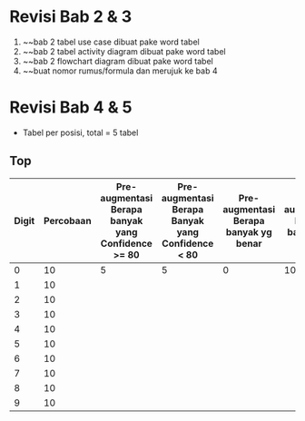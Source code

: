 # Revisi Bab 2 & 3
1. ~~bab 2 tabel use case dibuat pake word tabel
2. ~~bab 2 tabel activity diagram dibuat pake word tabel
3. ~~bab 2 flowchart diagram dibuat pake word tabel
4. ~~buat nomor rumus/formula dan merujuk ke bab 4

# Revisi Bab 4 & 5
- Tabel per posisi, total = 5 tabel
## Top

| Digit | Percobaan | Pre-augmentasi Berapa banyak yang Confidence >= 80 | Pre-augmentasi Berapa Banyak yang Confidence < 80 | Pre-augmentasi Berapa banyak yg benar | Pre-augmentasi Berapa banyak yg salah | Post-augmentasi Berapa banyak yang Confidence >= 80 | Post-augmentasi Berapa Banyak yang Confidence < 80 | Post-augmentasi Berapa banyak yg benar | Post-augmentasi Berapa banyak yg salah |
| ----- | --------- | -------------------------------------------------- | ------------------------------------------------- | ------------------------------------- | ------------------------------------- | --------------------------------------------------- | -------------------------------------------------- | -------------------------------------- | -------------------------------------- |
| 0     | 10        | 5                                                  | 5                                                 | 0                                     | 10                                    | 9                                                   | 1                                                  | 10                                     | 0                                      |
| 1     | 10        |                                                    |                                                   |                                       |                                       |                                                     |                                                    |                                        |                                        |
| 2     | 10        |                                                    |                                                   |                                       |                                       |                                                     |                                                    |                                        |                                        |
| 3     | 10        |                                                    |                                                   |                                       |                                       |                                                     |                                                    |                                        |                                        |
| 4     | 10        |                                                    |                                                   |                                       |                                       |                                                     |                                                    |                                        |                                        |
| 5     | 10        |                                                    |                                                   |                                       |                                       |                                                     |                                                    |                                        |                                        |
| 6     | 10        |                                                    |                                                   |                                       |                                       |                                                     |                                                    |                                        |                                        |
| 7     | 10        |                                                    |                                                   |                                       |                                       |                                                     |                                                    |                                        |                                        |
| 8     | 10        |                                                    |                                                   |                                       |                                       |                                                     |                                                    |                                        |                                        |
| 9     | 10        |                                                    |                                                   |                                       |                                       |                                                     |                                                    |                                        |                                        |

